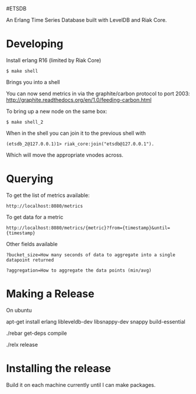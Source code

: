 #ETSDB

An Erlang Time Series Database built with LevelDB and Riak Core.


# Developing

Install erlang R16 (limited by Riak Core)

    $ make shell

Brings you into a shell

You can now send metrics in via the graphite/carbon protocol to port 2003: http://graphite.readthedocs.org/en/1.0/feeding-carbon.html

To bring up a new node on the same box:

    $ make shell_2

When in the shell you can join it to the previous shell with

    (etsdb_2@127.0.0.1)1> riak_core:join("etsdb@127.0.0.1").

Which will move the appropriate vnodes across.

# Querying

To get the list of metrics available:

    http://localhost:8080/metrics

To get data for a metric

    http://localhost:8080/metrics/{metric}?from={timestamp}&until={timestamp}

Other fields available

    ?bucket_size=How many seconds of data to aggregate into a single datapoint returned

    ?aggregation=How to aggregate the data points (min/avg)


# Making a Release

On ubuntu

  apt-get install erlang libleveldb-dev libsnappy-dev snappy build-essential

  ./rebar get-deps compile

  ./relx release

# Installing the release

  Build it on each machine currently until I can make packages.

